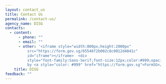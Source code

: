 ```yaml
---
layout: contact_us
title: Contact Us
permalink: /contact-us/
agency_name: DISG
contacts:
  - content:
      - phone: ""
      - email: ""
      - other: '<iframe style="width:800px;height:2000px"
          src="https://form.gov.sg/65546f2b002c8c0012d4841c"
          id="iframe"></iframe>  <div
          style="font-family:Sans-Serif;font-size:12px;color:#999;opacity:0.5;padding-top:5px">Powered
          by <a style="color: #999" href="https://form.gov.sg">FormSG</a></div>'
    title: DISG
feedback: ""
---
```

